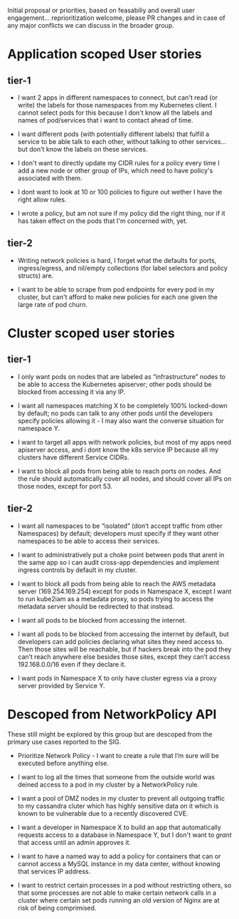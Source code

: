 Initial proposal or priorities, based on feasabiliy and overall user engagement... reprioritization welcome, please PR changes and in case of any major conflicts we can discuss in the broader group.

# Application scoped User stories

## tier-1

- I want 2 apps in different namespaces to connect, but can't read (or write) the labels for those namespaces from my Kubernetes client.   I cannot select pods for this because I don't know all the labels and names of pod/services that i want to contact ahead of time. 

- I want different pods (with potentially different labels) that fulfill a service to be able talk to each other, without talking to other services...  but don't know the labels on these services.

- I don't want to directly update my CIDR rules for a policy every time I add a new node or other group of IPs, which need to have policy's associated with them.

- I dont want to look at 10 or 100 policies to figure out wether I have the right allow rules.

- I wrote a policy, but am not sure if my policy did the right thing, nor if it has taken effect on the pods that I'm concerned with, yet.

## tier-2

- Writing network policies is hard, I forget what the defaults for ports, ingress/egress, and nil/empty collections (for label selectors and policy structs) are.

- I want to be able to scrape from pod endpoints for every pod in my cluster, but can't afford to make new policies for each one given the large rate of pod churn.

# Cluster scoped user stories

## tier-1

- I only want pods on nodes that are labeled as “infrastructure” nodes to be able to access the Kubernetes apiserver; 
other pods should be blocked from accessing it via any IP.

- I want all namespaces matching X to be completely 100% locked-down by default; no pods can talk to any other pods until the developers specify policies allowing it - I may also want the converse situation for namespace Y.

- I want to target all apps with network policies, but most of my apps need apiserver access, and i dont know the k8s service IP because all my clusters have different Service CIDRs.

- I want to block all pods from being able to reach ports on nodes. And the rule should automatically cover all nodes, and should cover all IPs on those nodes, except for port 53.

## tier-2

- I want all namespaces to be “isolated” (don’t accept traffic from other Namespaces) by default; developers must specify if they want other namespaces to be able to access their services.

- I want to administratively put a choke point between  pods that arent in the same app so i can audit cross-app dependencies and implement ingress controls by default in my cluster.

- I want to block all pods from being able to reach the AWS metadata server (169.254.169.254)
except for pods in Namespace X, except I want to run kube2iam as a metadata proxy, so pods trying to access the metadata server should be redirected to that instead.

- I want all pods to be blocked from accessing the internet.

- I want all pods to be blocked from accessing the internet by default, but developers can add policies declaring what sites they need access to. Then those sites will be reachable, but if hackers break into the pod they can’t reach anywhere else besides those sites, except they can’t access 192.168.0.0/16 even if they declare it.

- I want pods in Namespace X to only have cluster egress via a proxy server provided by Service Y.

# Descoped from NetworkPolicy API

These still might be explored by this group but are descoped from the primary use cases reported to the SIG.

- Prioritize Network Policy - I want to create a rule that I’m sure will be executed before anything else.

- I want to log all the times that someone from the outside world was deined access to a pod in my cluster by a NetworkPolicy rule.

- I want a pool of DMZ nodes in my cluster to prevent all outgoing traffic to my cassandra cluter which has highly sensitive data on it which is known to be vulnerable due to a recently discovered CVE.

- I want a developer in Namespace X to build an app that automatically requests access to a database in Namespace Y, but I don't want to *grant* that access until an admin approves it.

- I want to have a named way to add a policy for containers that can or cannot access a MySQL instance in my data center, without knowing that services IP address.

- I want to restrict certain processes in a pod without restricting others, so that  some processes are not able to make certain network calls in a cluster where certain set pods running an old version of Nginx are at risk of being comprimised.

